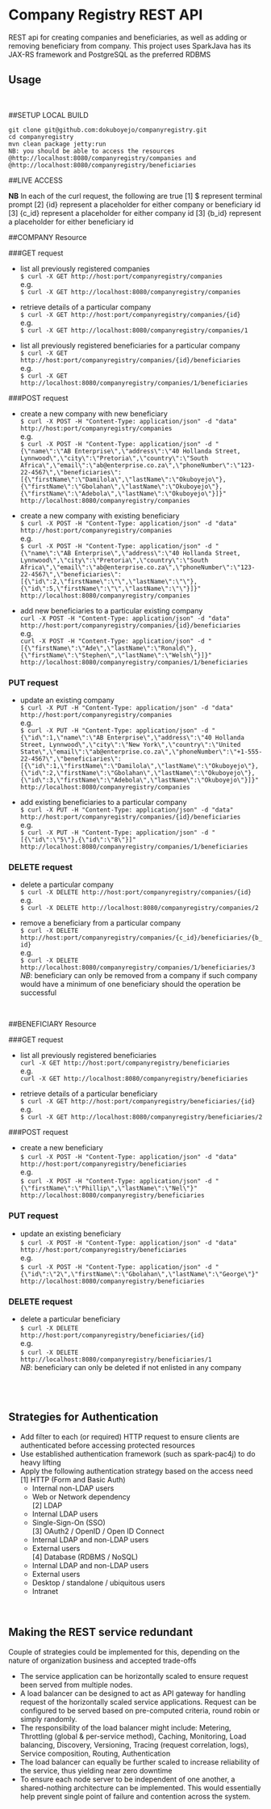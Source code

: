 # Company Registry REST API
REST api for creating companies and beneficiaries, as well as adding or removing beneficiary from company. This project uses SparkJava has its JAX-RS framework and PostgreSQL as the preferred RDBMS


Usage
-------------

<br>

##SETUP LOCAL BUILD
```
git clone git@github.com:dokuboyejo/companyregistry.git
cd companyregistry
mvn clean package jetty:run
NB: you should be able to access the resources @http://localhost:8080/companyregistry/companies and @http://localhost:8080/companyregistry/beneficiaries
```

##LIVE ACCESS

**NB** 
In each of the curl request, the following are true
[1] $ represent terminal prompt
[2] {id} represent a placeholder for either company or beneficiary id
[3] {c_id} represent a placeholder for either company id
[3] {b_id} represent a placeholder for either beneficiary id

##COMPANY Resource

###GET request
- list all previously registered companies<br>
`$ curl -X GET http://host:port/companyregistry/companies`<br>
e.g.<br>
`$ curl -X GET http://localhost:8080/companyregistry/companies`

- retrieve details of a particular company<br>
`$ curl -X GET http://host:port/companyregistry/companies/{id}`<br>
e.g.<br>
`$ curl -X GET http://localhost:8080/companyregistry/companies/1`

- list all previously registered beneficiaries for a particular company<br>
`$ curl -X GET http://host:port/companyregistry/companies/{id}/beneficiaries`<br>
e.g.<br>
`$ curl -X GET http://localhost:8080/companyregistry/companies/1/beneficiaries`


###POST request
- create a new company with new beneficiary<br>
`$ curl -X POST -H "Content-Type: application/json" -d "data" http://host:port/companyregistry/companies`<br>
e.g.<br>
`$ curl -X POST -H "Content-Type: application/json" -d "{\"name\":\"AB Enterprise\",\"address\":\"40 Hollanda Street, Lynnwood\",\"city\":\"Pretoria\",\"country\":\"South Africa\",\"email\":\"ab@enterprise.co.za\",\"phoneNumber\":\"123-22-4567\",\"beneficiaries\":[{\"firstName\":\"Damilola\",\"lastName\":\"Okuboyejo\"},{\"firstName\":\"Gbolahan\",\"lastName\":\"Okuboyejo\"},{\"firstName\":\"Adebola\",\"lastName\":\"Okuboyejo\"}]}" http://localhost:8080/companyregistry/companies`
- create a new company with existing beneficiary<br>
`$ curl -X POST -H "Content-Type: application/json" -d "data" http://host:port/companyregistry/companies`<br>
e.g.<br>
`$ curl -X POST -H "Content-Type: application/json" -d "{\"name\":\"AB Enterprise\",\"address\":\"40 Hollanda Street, Lynnwood\",\"city\":\"Pretoria\",\"country\":\"South Africa\",\"email\":\"ab@enterprise.co.za\",\"phoneNumber\":\"123-22-4567\",\"beneficiaries\":[{\"id\":2,\"firstName\":\"\",\"lastName\":\"\"},{\"id\":5,\"firstName\":\"\",\"lastName\":\"\"}]}" http://localhost:8080/companyregistry/companies`

- add new beneficiaries to a particular existing company<br>
`curl -X POST -H "Content-Type: application/json" -d "data" http://host:port/companyregistry/companies/{id}/beneficiaries`<br>
e.g.<br>
`curl -X POST -H "Content-Type: application/json" -d "[{\"firstName\":\"Ade\",\"lastName\":\"Ronald\"},{\"firstName\":\"Stephen\",\"lastName\":\"Welsh\"}]}" http://localhost:8080/companyregistry/companies/1/beneficiaries`

### PUT request
- update an existing company<br>
`$ curl -X PUT -H "Content-Type: application/json" -d "data" http://host:port/companyregistry/companies`<br>
e.g.<br>
`$ curl -X PUT -H "Content-Type: application/json" -d "{\"id\":1,\"name\":\"AB Enterprise\",\"address\":\"40 Hollanda Street, Lynnwood\",\"city\":\"New York\",\"country\":\"United State\",\"email\":\"ab@enterprise.co.za\",\"phoneNumber\":\"+1-555-22-4567\",\"beneficiaries\":[{\"id\":1,\"firstName\":\"Damilola\",\"lastName\":\"Okuboyejo\"},{\"id\":2,\"firstName\":\"Gbolahan\",\"lastName\":\"Okuboyejo\"},{\"id\":3,\"firstName\":\"Adebola\",\"lastName\":\"Okuboyejo\"}]}" http://localhost:8080/companyregistry/companies`

- add existing beneficiaries to a particular company<br>
`$ curl -X PUT -H "Content-Type: application/json" -d "data" http://host:port/companyregistry/companies/{id}/beneficiaries`<br>
e.g.<br>
`$ curl -X PUT -H "Content-Type: application/json" -d "[{\"id\":\"5\"},{\"id\":\"8\"}]" http://localhost:8080/companyregistry/companies/1/beneficiaries`

### DELETE request
- delete a particular company<br>
`$ curl -X DELETE http://host:port/companyregistry/companies/{id}`<br>
e.g.<br>
`$ curl -X DELETE http://localhost:8080/companyregistry/companies/2`

- remove a beneficiary from a particular company<br>
`$ curl -X DELETE http://host:port/companyregistry/companies/{c_id}/beneficiaries/{b_id}`<br>
e.g.<br>
`$ curl -X DELETE http://localhost:8080/companyregistry/companies/1/beneficiaries/3`
*NB*: beneficiary can only be removed from a company if such company would have a minimum of one beneficiary should the operation be successful

<br>

##BENEFICIARY Resource

###GET request
- list all previously registered beneficiaries<br>
`curl -X GET http://host:port/companyregistry/beneficiaries`<br>
e.g.<br>
`curl -X GET http://localhost:8080/companyregistry/beneficiaries`

- retrieve details of a particular beneficiary<br>
`$ curl -X GET http://host:port/companyregistry/beneficiaries/{id}`<br>
e.g.<br>
`$ curl -X GET http://localhost:8080/companyregistry/beneficiaries/2`


###POST request
- create a new beneficiary<br>
`$ curl -X POST -H "Content-Type: application/json" -d "data" http://host:port/companyregistry/beneficiaries`<br>
e.g.<br>
`$ curl -X POST -H "Content-Type: application/json" -d "{\"firstName\":\"Phillip\",\"lastName\":\"Nel\"}" http://localhost:8080/companyregistry/beneficiaries`

### PUT request
- update an existing beneficiary<br>
`$ curl -X POST -H "Content-Type: application/json" -d "data" http://host:port/companyregistry/beneficiaries`<br>
e.g.<br>
`$ curl -X POST -H "Content-Type: application/json" -d "{\"id\":\"2\",\"firstName\":\"Gbolahan\",\"lastName\":\"George\"}" http://localhost:8080/companyregistry/beneficiaries`

### DELETE request
- delete a particular beneficiary<br>
`$ curl -X DELETE http://host:port/companyregistry/beneficiaries/{id}`<br>
e.g.<br>
`$ curl -X DELETE http://localhost:8080/companyregistry/beneficiaries/1`<br>
*NB*: beneficiary can only be deleted if not enlisted in any company

<br><br>

Strategies for Authentication
-----------------------------
- Add filter to each (or required) HTTP request to ensure clients are authenticated before accessing protected resources
- Use established authentication framework (such as spark-pac4j) to do heavy lifting
- Apply the following authentication strategy based on the access need<br>
[1] HTTP (Form and Basic Auth)<br>
    * Internal non-LDAP users<br>
    * Web or Network dependency<br>
[2] LDAP<br>
    * Internal LDAP users<br>
    * Single-Sign-On (SSO)<br>
[3] OAuth2 / OpenID / Open ID Connect<br>
    * Internal LDAP and non-LDAP users<br>
    * External users<br>
[4] Database (RDBMS / NoSQL)<br>
    * Internal LDAP and non-LDAP users<br>
    * External users<br>
    * Desktop / standalone / ubiquitous  users<br>
    * Intranet<br>
    
    
<br>

Making the REST service redundant
---------------------------------
Couple of strategies could be implemented for this, depending on the nature of organization business and accepted trade-offs

- The service application can be horizontally scaled to ensure request been served from multiple nodes.
- A load balancer can be designed to act as API gateway for handling request of the horizontally scaled service applications. Request can be configured to be served based on pre-computed criteria, round robin or simply randomly.
- The responsibility of the load balancer might include: Metering, Throttling (global & per-service method), Caching, Monitoring, Load balancing, Discovery, Versioning, Tracing (request correlation, logs), Service composition, Routing, Authentication
- The load balancer can equally be further scaled to increase reliability of the service, thus yielding near zero downtime
- To ensure each node server to be independent of one another, a shared-nothing architecture can be implemented. This would essentially help prevent single point of failure and contention across the system.
